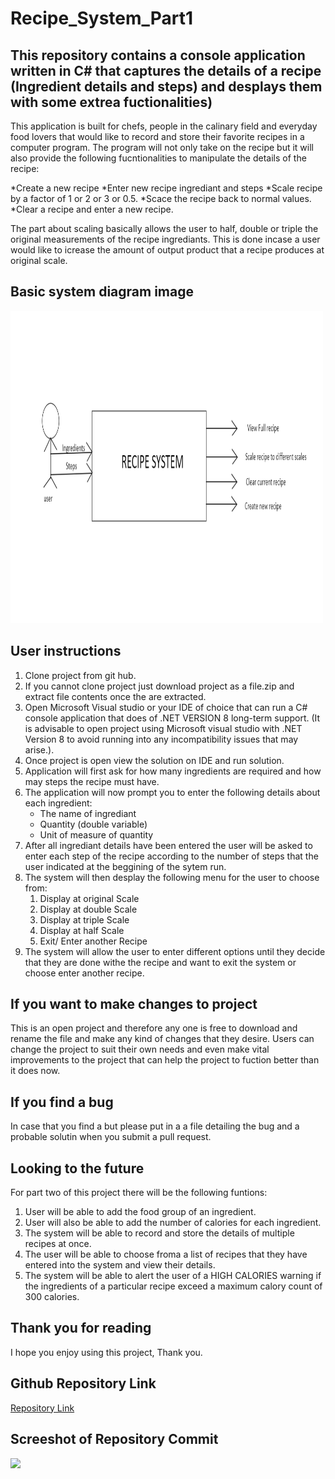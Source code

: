 # Recipe_System_Part1
## This repository contains a console application written in C# that captures the details of a recipe (Ingredient details and steps) and desplays them with some extrea fuctionalities)
This application is built for chefs, people in the calinary field and everyday food lovers that would like to record and store their favorite recipes in a computer program. The program will not only take on the recipe but it will also provide the following fucntionalities to manipulate the details of the recipe: 

*Create a new recipe
*Enter new recipe ingrediant and steps
*Scale recipe by a factor of 1 or 2 or 3 or 0.5.
*Scace the recipe back to normal values.
*Clear a recipe and enter a new recipe.

The part about scaling basically allows the user to half, double or triple the original measurements of the recipe ingrediants. This is done incase a user would like to icrease the amount of output product that a recipe produces at original scale.
## Basic system diagram image
<img src="recipeSystemDiagram.png" width="500px" height="500px" alt="Image of basic system functionalities.">

## User instructions
1. Clone project from git hub.
2. If you cannot clone project just download project as a file.zip and extract file contents once the are extracted.
3. Open Microsoft Visual studio or your IDE of choice that can run a C# console application that does of .NET VERSION 8 long-term support. (It is advisable to open project using Microsoft visual studio with .NET Version 8 to avoid running into any incompatibility issues that may arise.).
4. Once project is open view the solution on IDE and run solution.
5. Application will first ask for how many ingredients are required and how may steps the recipe must have.
6. The application will now prompt you to enter the following details about each ingredient:
    - The name of ingrediant
    - Quantity (double variable)
    - Unit of measure of quantity
7. After all ingrediant details have been entered the user will be asked to enter each step of the recipe according to the number of steps that the user indicated at the beggining of the sytem run.
8. The system will then desplay the following menu for the user to choose from:
    1. Display at original Scale
    2. Display at double Scale
    3. Display at triple Scale
    4. Display at half Scale
    5. Exit/ Enter another Recipe
9. The system will allow the user to enter different options until they decide that they are done withe the recipe and want to exit the system or choose enter another recipe.

## If you want to make changes to project
This is an open project and therefore any one is free to download and rename the file and make any kind of changes that they desire. Users can change the project to suit their own needs and even make vital improvements to the project that can help the project to fuction better than it does now.

## If you find a bug
In case that you find a but please put in a a file detailing the bug and a probable solutin when you submit a pull request.

## Looking to the future
For part two of this project there will be the following funtions:
1. User will be able to add the food group of an ingredient.
2. User will also be able to add the number of calories for each ingredient.
3. The system will be able to record and store the details of multiple recipes at once.
4. The user will be able to choose froma a list of recipes that they have entered into the system and view their details.
5. The system will be able to alert the user of a HIGH CALORIES warning if the ingredients of a particular recipe exceed a maximum calory count of 300 calories.

## Thank you for reading
I hope you enjoy using this project, Thank you.
## Github Repository Link
<a href="https://github.com/ST10375898/Recipe_System_Part1">Repository Link</a>
## Screeshot of Repository Commit
<img src="Screenshot(146).png">
